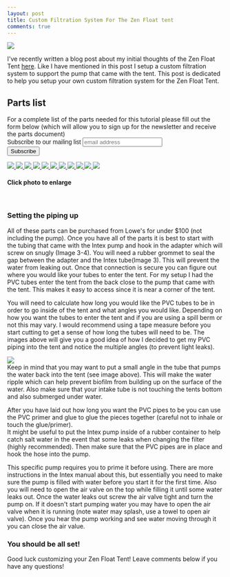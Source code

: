 ```yaml
---
layout: post
title: Custom Filtration System For The Zen Float tent
comments: true
---
```

<a href="{{ site.baseurl }}/images/custom_filter/IMG_7073.jpg" data-lightbox="gallery2" title="Pump view">
    <img class="img50" src="{{ site.baseurl }}/images/custom_filter/IMG_7073.jpg">
</a>

I've recently written a blog post about my initial thoughts of the Zen Float Tent <a href="{{ site.baseurl }}/2015/09/Thoughts_About_the_Zen_Float_Tent">here</a>.  Like I have mentioned in this post I setup a custom filtration system to support the pump that came with the tent.  This post is dedicated to help you setup your own custom filtration system for the Zen Float Tent.


<h2>Parts list</h2>
For a complete list of the parts needed for this tutorial please fill out the form below (which will allow you to sign up for the newsletter and receive the parts document)

<link href="//cdn-images.mailchimp.com/embedcode/slim-081711.css" rel="stylesheet" type="text/css">
<style type="text/css">
    #mc_embed_signup{ clear:left; font:14px Helvetica,Arial,sans-serif; }
	/* Add your own MailChimp form style overrides in your site stylesheet or in this style block.
	   We recommend moving this block and the preceding CSS link to the HEAD of your HTML file. */
</style>
<div id="mc_embed_signup">
<form action="//floatgeek.us11.list-manage.com/subscribe/post?u=23d4e2d4dc565ca74304ccf58&amp;id=3fe45437f2" method="post" id="mc-embedded-subscribe-form" name="mc-embedded-subscribe-form" class="validate" target="_blank" novalidate>
    <div id="mc_embed_signup_scroll">
	<label for="mce-EMAIL">Subscribe to our mailing list</label>
	<input type="email" value="" name="EMAIL" class="email" id="mce-EMAIL" placeholder="email address" required>
    <div style="position: absolute; left: -5000px;"><input type="text" name="b_23d4e2d4dc565ca74304ccf58_3fe45437f2" tabindex="-1" value=""></div>
    <div class="clear"><input type="submit" value="Subscribe" name="subscribe" id="mc-embedded-subscribe" class="button"></div>
    </div>
</form>
</div>


<a href="{{ site.baseurl }}/images/custom_filter/IMG_7046.jpg" data-lightbox="gallery2" title="Tube">
    <img class="img50" src="{{ site.baseurl }}/images/custom_filter/IMG_7046.jpg">
</a>
<a href="{{ site.baseurl }}/images/custom_filter/IMG_7059.jpg" data-lightbox="gallery2" title="Parts">
    <img class="img50" src="{{ site.baseurl }}/images/custom_filter/IMG_7059.jpg">
</a>
<a href="{{ site.baseurl }}/images/custom_filter/IMG_7060.jpg" data-lightbox="gallery2" title="Rubber insert">
    <img class="img50" src="{{ site.baseurl }}/images/custom_filter/IMG_7060.jpg">
</a>
<a href="{{ site.baseurl }}/images/custom_filter/IMG_7062.jpg" data-lightbox="gallery2" title="Size Converter">
    <img class="img50" src="{{ site.baseurl }}/images/custom_filter/IMG_7062.jpg">
</a>
<a href="{{ site.baseurl }}/images/custom_filter/IMG_7063.jpg" data-lightbox="gallery2" title="Tube">
    <img class="img50" src="{{ site.baseurl }}/images/custom_filter/IMG_7063.jpg">
</a>
<a href="{{ site.baseurl }}/images/custom_filter/IMG_7064.jpg" data-lightbox="gallery2" title="Cutting PVC">
    <img class="img50" src="{{ site.baseurl }}/images/custom_filter/IMG_7064.jpg">
</a>
<a href="{{ site.baseurl }}/images/custom_filter/IMG_7066.jpg" data-lightbox="gallery2" title="Connecting PVC">
    <img class="img50" src="{{ site.baseurl }}/images/custom_filter/IMG_7066.jpg">
</a>
<a href="{{ site.baseurl }}/images/custom_filter/IMG_7067.jpg" data-lightbox="gallery2" title="Connecting PVC #2">
    <img class="img50" src="{{ site.baseurl }}/images/custom_filter/IMG_7067.jpg">
</a>
<a href="{{ site.baseurl }}/images/custom_filter/IMG_7068.jpg" data-lightbox="gallery2" title="Angle of pipe view">
    <img class="img50" src="{{ site.baseurl }}/images/custom_filter/IMG_7068.jpg">
</a>
<a href="{{ site.baseurl }}/images/custom_filter/IMG_7071.jpg" data-lightbox="gallery2" title="Hooking it into tent">
    <img class="img50" src="{{ site.baseurl }}/images/custom_filter/IMG_7071.jpg">
</a>
<a href="{{ site.baseurl }}/images/custom_filter/IMG_7072.jpg" data-lightbox="gallery2" title="Finishing touches">
    <img class="img50" src="{{ site.baseurl }}/images/custom_filter/IMG_7072.jpg">
</a>


<h4>Click photo to enlarge</h4>
<br>

<h3>Setting the piping up</h3>
All of these parts can be purchased from Lowe's for under $100 (not including the pump).  Once you have all of the parts it is best to start with the tubing that came with the Intex pump and hook in the adapter which will screw on snugly (Image 3-4). You will need a rubber grommet to seal the gap between the adapter and the Intex tube(Image 3).  This will prevent the water from leaking out.  Once that connection is secure you can figure out where you would like your tubes to enter the tent.  For my setup I had the PVC tubes enter the tent from the back close to the pump that came with the tent.  This makes it easy to access since it is near a corner of the tent.

You will need to calculate how long you would like the PVC tubes to be in order to go inside of the tent and what angles you would like.  Depending on how you want the tubes to enter the tent and if you are using a spill berm or not this may vary.  I would recommend using a tape measure before you start cutting to get a sense of how long the tubes will need to be.  The images above will give you a good idea of how I decided to get my PVC piping into the tent and notice the multiple angles (to prevent light leaks).  

<a href="{{ site.baseurl }}/images/custom_filter/IMG_7068.jpg" data-lightbox="gallery2" title="Angled pipe">
    <img class="img50" src="{{ site.baseurl }}/images/custom_filter/IMG_7068.jpg">
</a>
<br>
Keep in mind that you may want to put a small angle in the tube that pumps the water back into the tent (see image above). This will make the water ripple which can help prevent biofilm from building up on the surface of the water.  Also make sure that your intake tube is not touching the tents bottom and also submerged under water.  

After you have laid out how long you want the PVC pipes to be you can use the PVC primer and glue to glue the pieces together (careful not to inhale or touch the glue/primer).  
It might be useful to put the Intex pump inside of a rubber container to help catch salt water in the event that some leaks when changing the filter (highly recommended).  Then make sure that the PVC pipes are in place and hook the hose into the pump.  

This specific pump requires you to prime it before using. There are more instructions in the Intex manual about this, but essentially you need to make sure the pump is filled with water before you start it for the first time.  Also you will need to open the air valve on the top while filling it until some water leaks out.  Once the water leaks out screw the air valve tight and turn the pump on.  If it doesn't start pumping water you may have to open the air valve when it is running (note water may splash, use a towel to open air valve).  Once you hear the pump working and see water moving through it you can close the air value.  

<h3>You should be all set!</h3>

Good luck customizing your Zen Float Tent!  Leave comments below if you have any questions!
